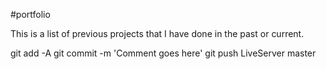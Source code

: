 #portfolio

This is a list of previous projects that I have done in the past or current. 

git add -A
git commit -m 'Comment goes here'
git push LiveServer master
